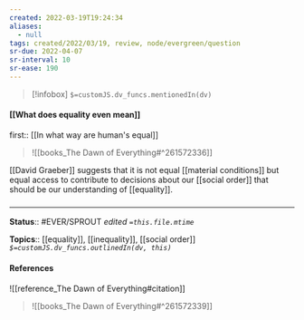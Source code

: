 ```yaml
---
created: 2022-03-19T19:24:34 
aliases:
  - null
tags: created/2022/03/19, review, node/evergreen/question
sr-due: 2022-04-07
sr-interval: 10
sr-ease: 190
---
```

> [!infobox]
`$=customJS.dv_funcs.mentionedIn(dv)`

#### [[What does equality even mean]] 

first:: [[In what way are human's equal]]

> ![[books_The Dawn of Everything#^261572336]]

[[David Graeber]] suggests that it is not equal [[material conditions]] but equal access to contribute to decisions about our [[social order]] that should be our understanding of [[equality]].

### <hr class="footnote"/>

**Status**:: #EVER/SPROUT
*edited `=this.file.mtime`*

**Topics**:: [[equality]], [[inequality]], [[social order]]
*`$=customJS.dv_funcs.outlinedIn(dv, this)`*

#### References

![[reference_The Dawn of Everything#citation]]

> ![[books_The Dawn of Everything#^261572339]]
